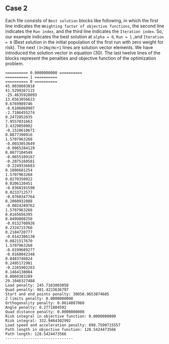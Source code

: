 ## Case 2
Each file consists of `Best solution` blocks like following, in which the first line indicates the `Weighting factor of objective functions`, the second line indicates the `Run index`, and the third line indicates the `Iteration index`. So, our example indicates the best solution at `alpha = 0`, `Run = 1` ,and `Iteration = 0` (Best solution in the initial population of the first run with zero weight for risk). The next `(3+2Nq)Nc+1` lines are solution vector elements. We have introduced the solution vector in equation (30). The last twelve lines of the blocks represent the penalties and objective function of the optimization problem.

``` Plain Text
========== 0.0000000000 ==========
========== 1 ==========
========== 0 ==========
45.0038603018
41.5299267115
-25.4635928093
13.6563056623
9.6769989746
-6.6186060907
-2.7186455274
0.2472052035
7.9557031663
3.4329050002
-0.1528610671
0.0877390916
1.5707963268
-0.0033053649
-0.0065284129
0.0077104549
-0.0655109167
-0.2075160581
-0.2249336683
0.1806681254
1.5707963268
0.0270350022
0.0206120451
-0.0368191590
0.0233712577
-0.0768347764
0.2060932088
-0.0024289762
1.5707963268
0.0165656395
0.0499808250
-0.0132708926
0.2324715760
0.2184720777
-0.0142306130
0.0821517670
1.5707963268
-0.0199689277
-0.0160042348
0.0483746024
0.2495172981
-0.2265902283
0.1464138084
0.0860383289
29.1046327488
Load penalty: 245.7163803050
Quad penalty: 981.4223636797
Start and end points penalty: 30050.9653874685
Z limits penalty: 0.0000000000
Orthogonality penalty: 0.0614887060
Angle penalty: 0.2771804592
Quad distance penalty: 0.0000000000
Risk integral in objective function: 0.0000000000
Risk integral: 332.9464302992
Load speed and acceleration penalty: 898.7590715557
Path length in objective function: 128.5424473566
Path length: 128.5424473566
------------------------------
```
